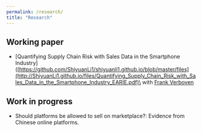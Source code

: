 ```yaml
---
permalink: /research/
title: "Research"
---
```


## Working paper

* [Quantifying Supply Chain Risk with Sales Data in the Smartphone Industry]([https://github.com/ShiyuanLi1/shiyuanli1.github.io/blob/master/files](http://ShiyuanLi1.github.io/files/Quantifying_Supply_Chain_Risk_with_Sales_Data_in_the_Smartphone_Industry_EARIE.pdf)\
   with [Frank Verboven](https://sites.google.com/site/frankverbo/home)

## Work in progress

* Should platforms be allowed to sell on marketplace?: Evidence from Chinese online platforms.
